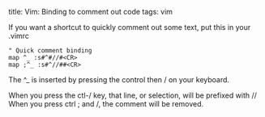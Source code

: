 title: Vim: Binding to comment out code
tags: vim

If you want a shortcut to quickly comment out some text, put this in your .vimrc

    " Quick comment binding
    map ^_ :s#^#//#<CR>
    map ;^_ :s#^//##<CR>

The ^_ is inserted by pressing the control then / on your keyboard.

When you press the ctl-/ key, that line, or selection, will be prefixed with //
When you press ctrl ; and /, the comment will be removed.


